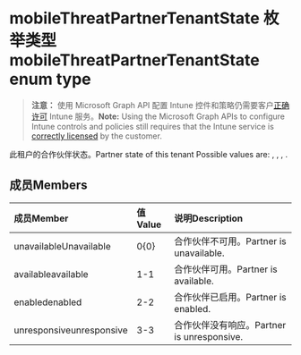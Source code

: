 # <a name="mobilethreatpartnertenantstate-enum-type"></a><span data-ttu-id="cca90-101">mobileThreatPartnerTenantState 枚举类型</span><span class="sxs-lookup"><span data-stu-id="cca90-101">mobileThreatPartnerTenantState enum type</span></span>

> <span data-ttu-id="cca90-102">**注意：** 使用 Microsoft Graph API 配置 Intune 控件和策略仍需要客户[正确许可](https://go.microsoft.com/fwlink/?linkid=839381) Intune 服务。</span><span class="sxs-lookup"><span data-stu-id="cca90-102">**Note:** Using the Microsoft Graph APIs to configure Intune controls and policies still requires that the Intune service is [correctly licensed](https://go.microsoft.com/fwlink/?linkid=839381) by the customer.</span></span>

<span data-ttu-id="cca90-103">此租户的合作伙伴状态。</span><span class="sxs-lookup"><span data-stu-id="cca90-103">Partner state of this tenant Possible values are: , , , .</span></span>
## <a name="members"></a><span data-ttu-id="cca90-104">成员</span><span class="sxs-lookup"><span data-stu-id="cca90-104">Members</span></span>
|<span data-ttu-id="cca90-105">成员</span><span class="sxs-lookup"><span data-stu-id="cca90-105">Member</span></span>|<span data-ttu-id="cca90-106">值</span><span class="sxs-lookup"><span data-stu-id="cca90-106">Value</span></span>|<span data-ttu-id="cca90-107">说明</span><span class="sxs-lookup"><span data-stu-id="cca90-107">Description</span></span>|
|:---|:---|:---|
|<span data-ttu-id="cca90-108">unavailable</span><span class="sxs-lookup"><span data-stu-id="cca90-108">Unavailable</span></span>|<span data-ttu-id="cca90-109">0</span><span class="sxs-lookup"><span data-stu-id="cca90-109">{0}</span></span>|<span data-ttu-id="cca90-110">合作伙伴不可用。</span><span class="sxs-lookup"><span data-stu-id="cca90-110">Partner is unavailable.</span></span>|
|<span data-ttu-id="cca90-111">available</span><span class="sxs-lookup"><span data-stu-id="cca90-111">available</span></span>|<span data-ttu-id="cca90-112">1</span><span class="sxs-lookup"><span data-stu-id="cca90-112">-1</span></span>|<span data-ttu-id="cca90-113">合作伙伴可用。</span><span class="sxs-lookup"><span data-stu-id="cca90-113">Partner is available.</span></span>|
|<span data-ttu-id="cca90-114">enabled</span><span class="sxs-lookup"><span data-stu-id="cca90-114">enabled</span></span>|<span data-ttu-id="cca90-115">2</span><span class="sxs-lookup"><span data-stu-id="cca90-115">-2</span></span>|<span data-ttu-id="cca90-116">合作伙伴已启用。</span><span class="sxs-lookup"><span data-stu-id="cca90-116">Partner is enabled.</span></span>|
|<span data-ttu-id="cca90-117">unresponsive</span><span class="sxs-lookup"><span data-stu-id="cca90-117">unresponsive</span></span>|<span data-ttu-id="cca90-118">3</span><span class="sxs-lookup"><span data-stu-id="cca90-118">-3</span></span>|<span data-ttu-id="cca90-119">合作伙伴没有响应。</span><span class="sxs-lookup"><span data-stu-id="cca90-119">Partner is unresponsive.</span></span>|








